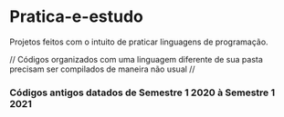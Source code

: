 # Pratica-e-estudo
Projetos feitos com o intuito de praticar linguagens de programação.

// Códigos organizados com uma linguagem diferente de sua pasta precisam ser compilados de maneira não usual //

### Códigos antigos datados de Semestre 1 2020 à Semestre 1 2021 ####
